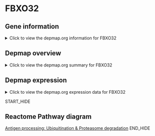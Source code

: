 <h1>FBXO32</h1>

<h2>Gene information</h2>
<details>
  <summary>Click to view the depmap.org information for FBXO32</summary>
  <iframe src="https://depmap.org/portal/gene/FBXO32?tab=about" style="border:none;width:100%;height:800px"></iframe>
</details>

<h2>Depmap overview</h2>
<details>
  <summary>Click to view the depmap.org summary for FBXO32</summary>
  <iframe src="https://depmap.org/portal/gene/FBXO32?tab=overview" style="border:none;width:100%;height:800px"></iframe>
</details>

<h2>Depmap expression</h2>
<details>
  <summary>Click to view the depmap.org expression data for FBXO32</summary>
  <iframe src="https://depmap.org/portal/gene/FBXO32?tab=characterization" style="border:none;width:100%;height:800px"></iframe>
</details>


START_HIDE
<h2>Reactome Pathway diagram</h2>
<a href="https://reactome.org/PathwayBrowser/#/R-HSA-983168">Antigen processing: Ubiquitination & Proteasome degradation</a>
END_HIDE



